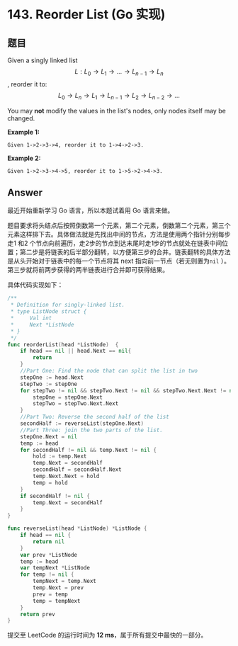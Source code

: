 # 143. Reorder List (Go 实现)

## 题目

Given a singly linked list $$L: L_0→L_1→…→L_{n-1}→L_n$$,
reorder it to: $$L_0→L_n→L_1→L_{n-1}→L_2→L_{n-2}→…$$

You may **not** modify the values in the list's nodes, only nodes itself may be changed.

**Example 1:**

```
Given 1->2->3->4, reorder it to 1->4->2->3.
```

**Example 2:**

```
Given 1->2->3->4->5, reorder it to 1->5->2->4->3.
```

## Answer

最近开始重新学习 Go 语言，所以本题试着用 Go 语言来做。

题目要求将头结点后按照倒数第一个元素，第二个元素，倒数第二个元素，第三个元素这样排下去。具体做法就是先找出中间的节点，方法是使用两个指针分别每步走1 和2 个节点向前遍历，走2步的节点到达末尾时走1步的节点就处在链表中间位置；第二步是将链表的后半部分翻转，以方便第三步的合并。链表翻转的具体方法是从头开始对于链表中的每一个节点将其 next 指向前一节点（若无则置为`nil` ）。第三步就将前两步获得的两半链表进行合并即可获得结果。

具体代码实现如下：

```go
/**
 * Definition for singly-linked list.
 * type ListNode struct {
 *     Val int
 *     Next *ListNode
 * }
 */
func reorderList(head *ListNode)  {
    if head == nil || head.Next == nil{
        return
    }
    //Part One: Find the node that can split the list in two
    stepOne := head.Next
    stepTwo := stepOne
    for stepTwo != nil && stepTwo.Next != nil && stepTwo.Next.Next != nil {
        stepOne = stepOne.Next
        stepTwo = stepTwo.Next.Next
    }
    //Part Two: Reverse the second half of the list 
    secondHalf := reverseList(stepOne.Next)
    //Part Three: join the two parts of the list.
    stepOne.Next = nil
    temp := head
    for secondHalf != nil && temp.Next != nil {
        hold := temp.Next
        temp.Next = secondHalf
        secondHalf = secondHalf.Next
        temp.Next.Next = hold
        temp = hold
    }
    if secondHalf != nil {
        temp.Next = secondHalf
    }
}

func reverseList(head *ListNode) *ListNode {
    if head == nil {
        return nil
    }
    var prev *ListNode
    temp := head
    var tempNext *ListNode
    for temp != nil {
        tempNext = temp.Next
        temp.Next = prev
        prev = temp
        temp = tempNext
    }
    return prev
}
```

提交至 LeetCode 的运行时间为 **12 ms**，属于所有提交中最快的一部分。